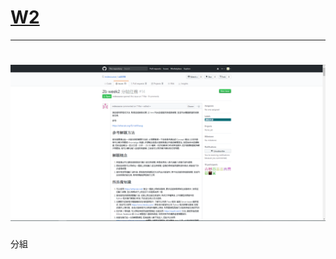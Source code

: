 # [W2](https://github.com/mdecourse/cd2018/issues/14)

---

# ![](https://github.com/cow2166/9989/blob/master/W222222.PNG?raw=true)

分組

